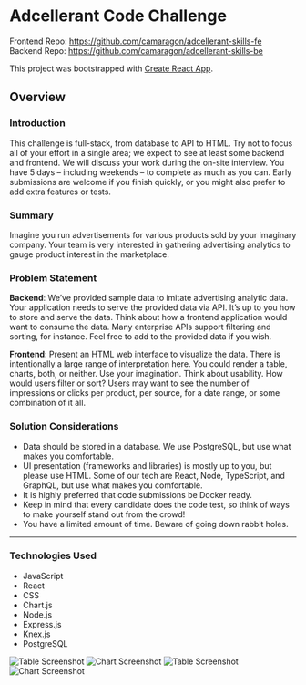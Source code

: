 # Adcellerant Code Challenge

Frontend Repo: https://github.com/camaragon/adcellerant-skills-fe <br>
Backend Repo: https://github.com/camaragon/adcellerant-skills-be

This project was bootstrapped with [Create React App](https://github.com/facebook/create-react-app).

## Overview

### Introduction

This challenge is full-stack, from database to API to HTML. Try not to focus all of your effort in a single area; we expect to see at least some backend and frontend. We will discuss your work during the on-site interview.
You have 5 days – including weekends – to complete as much as you can. Early submissions are welcome if you finish quickly, or you might also prefer to add extra features or tests.

### Summary

Imagine you run advertisements for various products sold by your imaginary company. Your team is very interested in gathering advertising analytics to gauge product interest in the marketplace.

### Problem Statement

**Backend**: We’ve provided sample data to imitate advertising analytic data. Your application needs to serve the provided data via API. It’s up to you how to store and serve the data. Think about how a frontend application would want to consume the data. Many enterprise APIs support filtering and sorting, for instance. Feel free to add to the provided data if you wish.

**Frontend**: Present an HTML web interface to visualize the data. There is intentionally a large range of interpretation here. You could render a table, charts, both, or neither. Use your imagination. Think about usability. How would users filter or sort? Users may want to see the number of impressions or clicks per product, per source, for a date range, or some combination of it all.

### Solution Considerations

- Data should be stored in a database. We use PostgreSQL, but use what makes you comfortable.
- UI presentation (frameworks and libraries) is mostly up to you, but please use HTML. Some of our tech are React, Node, TypeScript, and GraphQL, but use what makes you comfortable.
- It is highly preferred that code submissions be Docker ready.
- Keep in mind that every candidate does the code test, so think of ways to make yourself
stand out from the crowd!
- You have a limited amount of time. Beware of going down rabbit holes.

---

### Technologies Used

* JavaScript
* React
* CSS
* Chart.js
* Node.js
* Express.js
* Knex.js
* PostgreSQL

![Table Screenshot](https://user-images.githubusercontent.com/69489633/123033064-5808c880-d3a4-11eb-9541-cbc45b0f8cea.png)
![Chart Screenshot](https://user-images.githubusercontent.com/69489633/123033141-78d11e00-d3a4-11eb-8303-4c655245145d.png)
![Table Screenshot](https://user-images.githubusercontent.com/69489633/123033217-9dc59100-d3a4-11eb-81f7-7a0a0fa833a8.png)
![Chart Screenshot](https://user-images.githubusercontent.com/69489633/123033257-b5047e80-d3a4-11eb-8454-2a1d95d08a6c.png)
